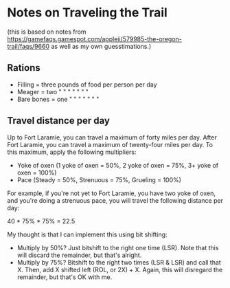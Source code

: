 # Notes on Traveling the Trail
(this is based on notes from https://gamefaqs.gamespot.com/appleii/579985-the-oregon-trail/faqs/9660
as well as my own guesstimations.)

## Rations
* Filling = three pounds of food per person per day
* Meager = two " " " " " " "
* Bare bones = one " " " " " " "

## Travel distance per day
Up to Fort Laramie, you can travel a maximum of forty miles per day. After Fort Laramie, you
can travel a maximum of twenty-four miles per day. To this maximum, apply the following multipliers:

* Yoke of oxen (1 yoke of oxen = 50%, 2 yoke of oxen = 75%, 3+ yoke of oxen = 100%)
* Pace (Steady = 50%, Strenuous = 75%, Grueling = 100%)

For example, if you're not yet to Fort Laramie, you have two yoke of oxen, and you're doing a strenuous
pace, you will travel the following distance per day:

40 * 75% * 75% = 22.5

My thought is that I can implement this using bit shifting:

* Multiply by 50%? Just bitshift to the right one time (LSR). Note that this will discard the remainder,
but that's alright.
* Multiply by 75%? Bitshift to the right two times (LSR & LSR) and call that X. Then, add X shifted left (ROL, or 2X) + X. Again, this will disregard the remainder, but that's OK with me.
